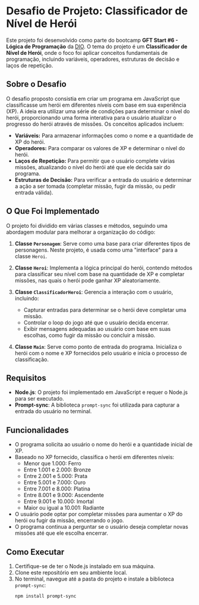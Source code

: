 # Desafio de Projeto: Classificador de Nível de Herói

Este projeto foi desenvolvido como parte do bootcamp **GFT Start #6 - Lógica de Programação** da [DIO](https://www.dio.me/). O tema do projeto é um **Classificador de Nível de Herói**, onde o foco foi aplicar conceitos fundamentais de programação, incluindo variáveis, operadores, estruturas de decisão e laços de repetição.

## Sobre o Desafio

O desafio proposto consistia em criar um programa em JavaScript que classificasse um herói em diferentes níveis com base em sua experiência (XP). A ideia era utilizar uma série de condições para determinar o nível do herói, proporcionando uma forma interativa para o usuário atualizar o progresso do herói através de missões. Os conceitos aplicados incluem:

- **Variáveis:** Para armazenar informações como o nome e a quantidade de XP do herói.
- **Operadores:** Para comparar os valores de XP e determinar o nível do herói.
- **Laços de Repetição:** Para permitir que o usuário complete várias missões, atualizando o nível do herói até que ele decida sair do programa.
- **Estruturas de Decisão:** Para verificar a entrada do usuário e determinar a ação a ser tomada (completar missão, fugir da missão, ou pedir entrada válida).

## O Que Foi Implementado

O projeto foi dividido em várias classes e métodos, seguindo uma abordagem modular para melhorar a organização do código:

1. **Classe `Personagem`**: Serve como uma base para criar diferentes tipos de personagens. Neste projeto, é usada como uma "interface" para a classe `Heroi`.

2. **Classe `Heroi`**: Implementa a lógica principal do herói, contendo métodos para classificar seu nível com base na quantidade de XP e completar missões, nas quais o herói pode ganhar XP aleatoriamente.

3. **Classe `ClassificadorHeroi`**: Gerencia a interação com o usuário, incluindo:
   - Capturar entradas para determinar se o herói deve completar uma missão.
   - Controlar o loop do jogo até que o usuário decida encerrar.
   - Exibir mensagens adequadas ao usuário com base em suas escolhas, como fugir da missão ou concluir a missão.

4. **Classe `Main`**: Serve como ponto de entrada do programa. Inicializa o herói com o nome e XP fornecidos pelo usuário e inicia o processo de classificação.

## Requisitos

- **Node.js**: O projeto foi implementado em JavaScript e requer o Node.js para ser executado.
- **Prompt-sync**: A biblioteca `prompt-sync` foi utilizada para capturar a entrada do usuário no terminal.

## Funcionalidades

- O programa solicita ao usuário o nome do herói e a quantidade inicial de XP.
- Baseado no XP fornecido, classifica o herói em diferentes níveis:
  - Menor que 1.000: Ferro
  - Entre 1.001 e 2.000: Bronze
  - Entre 2.001 e 5.000: Prata
  - Entre 5.001 e 7.000: Ouro
  - Entre 7.001 e 8.000: Platina
  - Entre 8.001 e 9.000: Ascendente
  - Entre 9.001 e 10.000: Imortal
  - Maior ou igual a 10.001: Radiante
- O usuário pode optar por completar missões para aumentar o XP do herói ou fugir da missão, encerrando o jogo.
- O programa continua a perguntar se o usuário deseja completar novas missões até que ele escolha encerrar.

## Como Executar

1. Certifique-se de ter o Node.js instalado em sua máquina.
2. Clone este repositório em seu ambiente local.
3. No terminal, navegue até a pasta do projeto e instale a biblioteca `prompt-sync`:
   ```bash
   npm install prompt-sync
